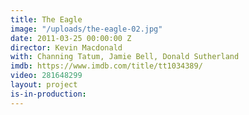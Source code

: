 ```yaml
---
title: The Eagle
image: "/uploads/the-eagle-02.jpg"
date: 2011-03-25 00:00:00 Z
director: Kevin Macdonald
with: Channing Tatum, Jamie Bell, Donald Sutherland
imdb: https://www.imdb.com/title/tt1034389/
video: 281648299
layout: project
is-in-production: 
---
```


